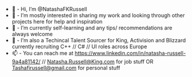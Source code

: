 - 👋 - Hi, I’m @NatashaFKRussell
- 👀 - I’m mostly interested in sharing my work and looking through other projects here for help and inspiration
- 🌱 - I’m currently self-learning and any tips/ recommendations are always welcome
- 💞️ - I’m also a Techincal Talent Sourcer for King, Activision and Blizzard currently recruiting C++ // C# // UI roles across Europe
- 📫 - You can reach me at https://www.linkedin.com/in/natasha-russell-9a4a81142/ // Natasha.Russell@King.com for job stuff OR Tashafirussell@gmail.com for personal stuff

<!---
NatashaFKRussell/NatashaFKRussell is a ✨ special ✨ repository because its `README.md` (this file) appears on your GitHub profile.
You can click the Preview link to take a look at your changes.
--->

